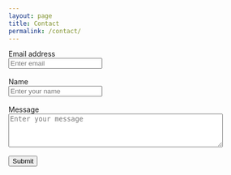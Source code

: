 ```yaml
---
layout: page
title: Contact
permalink: /contact/
---
```


<form accept-charset="UTF-8" action="https://getform.io/f/5634490e-528e-40b2-9e95-07a702fbfaf5" method="POST" enctype="multipart/form-data" target="_blank">
      <div class="form-group">
        <label for="InputEmail" required="required">Email address</label> <br />
        <input type="email" name="email" class="form-control" id="InputEmail" aria-describedby="emailHelp" placeholder="Enter email">
      </div>
      <br>
      <div class="form-group">
        <label for="InputName">Name</label> <br />
        <input type="text" name="name" class="form-control" id="InputName" placeholder="Enter your name" required="required">
      </div>
      <br>
      <div class="form-group">
        <label for="InputMessage">Message</label> <br />
          <textarea id="message" name="Message" class="form-control" rows="4" cols="50" placeholder="Enter your message" required="required"></textarea>
      </div>
      <br>
      <button type="submit" class="btn btn-primary">Submit</button>
    </form>
